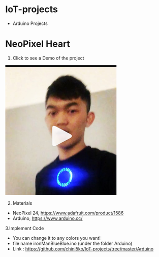 # IoT-projects
* Arduino Projects

# NeoPixel Heart 
1. Click to see a Demo of the project 
<a href="https://www.instagram.com/p/BPEBD7kjALU/?taken-by=chinisko" target= "_blank">
<img src="https://github.com/chini5ko/IoT-projects/blob/master/playRing.png" width="350"/>
</a>

2. Materials
* NeoPixel 24, https://www.adafruit.com/product/1586
* Arduino, https://www.arduino.cc/

3.Implement Code
* You can change it to any colors you want!
* file name ironManBlueBlue.ino (under the folder Arduino) 
* Link : https://github.com/chini5ko/IoT-projects/tree/master/Arduino

